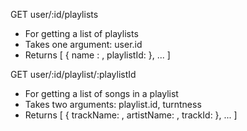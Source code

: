 

GET user/:id/playlists
* For getting a list of playlists
* Takes one argument: user.id
* Returns [ { name : <str>, playlistId: <str>}, ... ]

GET user/:id/playlist/:playlistId
* For getting a list of songs in a playlist
* Takes two arguments: playlist.id, turntness
* Returns [ { trackName: <str>, artistName: <str>, trackId: <str> }, ... ]




